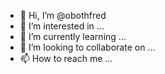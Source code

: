 - 👋 Hi, I’m @obothfred
- 👀 I’m interested in ...
- 🌱 I’m currently learning ...
- 💞️ I’m looking to collaborate on ...
- 📫 How to reach me ...

<!---
obothfred/obothfred is a ✨ special ✨ repository because its `README.md` (this file) appears on your GitHub profile.
You can click the Preview link to take a look at your changes.
--->
